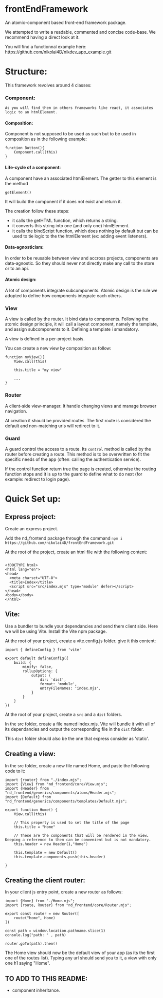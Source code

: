 # frontEndFramework
An atomic-component based front-end framework package.

We attempted to write a readable, commented and concise code-base. We recommend having a direct look at it.

You will find a functionnal example here: https://github.com/nikolai4D/nikdev_app_example.git

# Structure:
This framework revolves around 4 classes:

### Component:
    As you will find them in others frameworks like react, it associates logic to an htmlElement.
    
#### Composition:

Component is not supposed to be used as such but to be used in composition as in the following example:

```
function Button(){
    Component.call(this)
}
```

#### Life-cycle of a component:

A component have an associated htmlElement. The getter to this element is the method

```
getElement()
```

It will build the component if it does not exist and return it.

The creation follow these steps:
- it calls the getHTML function, which returns a string.
- it converts this string into one (and only one) htmlElement.
- it calls the bindScript function, which does nothing by default but can be used to tie logic to the the htmlElement (ex: adding event listeners).

#### Data-agnosticism:

In order to be reusable between view and accross projects, components are data-agnostic. So they should never not directly make any call to the store or to an api.

#### Atomic design:

A lot of components integrate subcomponents. Atomic design is the rule we adopted to define how components integrate each others.

### View

A view is called by the router.
It bind data to components.
Following the atomic design principle, it will call a layout component, namely the template, and assign subcomponents to it. Defining a template i smandatory.

A view is defined in a per-project basis.

You can create a new view by composition as follow:
```
function myView(){
    View.call(this)
    
    this.title = "my view"
    
    ...
}
```

### Router

A client-side view-manager.
It handle changing views and manage browser navigation.

At creation it should be provided routes.
The first route is considered the default and non-matching urls will redirect to it.

### Guard

A guard control the access to a route.
Its ```control``` method is called by the router before creating a route. This method is to be overwritten to fit the specific needs of the app (often: calling the authentication service).

If the control function return true the page is created, otherwise the routing function stops and it is up to the guard to define what to do next (for example: redirect to login page).



# Quick Set up:

## Express project:
Create an express project.

Add the nd_frontend package through the command 
```npm i https://github.com/nikolai4D/frontEndFramework.git ```

At the root of the project, create an html file with the following content:

```

<!DOCTYPE html>
<html lang="en">
<head>
  <meta charset="UTF-8">
  <title>Index</title>
  <script src="src/index.mjs" type="module" defer></script>
</head>
<body></body>
</html>
```

## Vite:
Use a bundler to bundle your dependancies and send them client side.
Here we will be using Vite.
Install the Vite npm package.

At the root of your project, create a vite.config.js folder. give it this content:

```
import { defineConfig } from 'vite'

export default defineConfig({
    build: {
        minify: false,
        rollupOptions: {
            output: {
                dir: 'dist',
                format: 'module',
                entryFileNames: 'index.mjs',
            }
        }
    }
})
```

At the root of your project, create a ```src``` and a ```dist``` folders.

In the src folder, create a file named index.mjs. Vite will bundle it with all of its dependancies and output the corresponding file in the ```dist``` folder.

This ```dist``` folder should also be the one that express consider as 'static'.

## Creating a view:

In the src folder, create a new file named Home, and paste the following code to it:

```
import {router} from "./index.mjs";
import {View} from "nd_frontend/core/View.mjs";
import {Header} from "nd_frontend/generics/components/atoms/Header.mjs";
import {Default} from "nd_frontend/generics/components/templates/Default.mjs";

export function Home() {
    View.call(this)

    // This property is used to set the title of the page
    this.title = "Home"

    // These are the components that will be rendered in the view. Keeping a reference to them can be convenient but is not mandatory.
    this.header = new Header(1,"Home")

    this.template = new Default()
    this.template.components.push(this.header)

}
```

## Creating the client router:

In your client js entry point, create  a new router as follows:

```
import {Home} from "./Home.mjs";
import {route, Router} from "nd_frontend/core/Router.mjs";

export const router = new Router([
    route("home", Home)
])

const path = window.location.pathname.slice(1)
console.log("path: " , path)

router.goTo(path).then() 

```

The Home view should now be the default view of your app (as its the first one of the routes list). Typing any url should send you to it, a view with only one h1 saying "Home".

## TO ADD TO THIS README:
- component inheritance.
